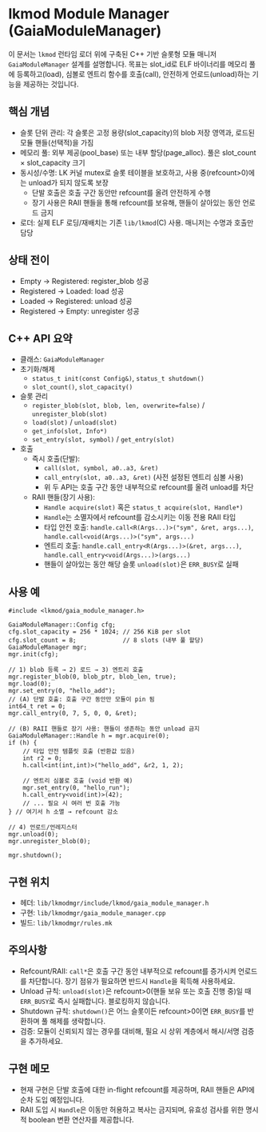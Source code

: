 # lkmod Module Manager (GaiaModuleManager)

이 문서는 `lkmod` 런타임 로더 위에 구축된 C++ 기반 슬롯형 모듈 매니저 `GaiaModuleManager` 설계를 설명합니다. 목표는 slot_id로 ELF 바이너리를 메모리 풀에 등록하고(load), 심볼로 엔트리 함수를 호출(call), 안전하게 언로드(unload)하는 기능을 제공하는 것입니다.

## 핵심 개념
- 슬롯 단위 관리: 각 슬롯은 고정 용량(slot_capacity)의 blob 저장 영역과, 로드된 모듈 핸들(선택적)을 가짐
- 메모리 풀: 외부 제공(pool_base) 또는 내부 할당(page_alloc). 풀은 slot_count × slot_capacity 크기
- 동시성/수명: LK 커널 mutex로 슬롯 테이블을 보호하고, 사용 중(refcount>0)에는 unload가 되지 않도록 보장
  - 단발 호출은 호출 구간 동안만 refcount를 올려 안전하게 수행
  - 장기 사용은 RAII 핸들을 통해 refcount를 보유해, 핸들이 살아있는 동안 언로드 금지
- 로더: 실제 ELF 로딩/재배치는 기존 `lib/lkmod`(C) 사용. 매니저는 수명과 호출만 담당

## 상태 전이
- Empty → Registered: register_blob 성공
- Registered → Loaded: load 성공
- Loaded → Registered: unload 성공
- Registered → Empty: unregister 성공

## C++ API 요약
- 클래스: `GaiaModuleManager`
- 초기화/해제
  - `status_t init(const Config&)`, `status_t shutdown()`
  - `slot_count()`, `slot_capacity()`
- 슬롯 관리
  - `register_blob(slot, blob, len, overwrite=false)` / `unregister_blob(slot)`
  - `load(slot)` / `unload(slot)`
  - `get_info(slot, Info*)`
  - `set_entry(slot, symbol)` / `get_entry(slot)`
- 호출
  - 즉시 호출(단발):
    - `call(slot, symbol, a0..a3, &ret)`
    - `call_entry(slot, a0..a3, &ret)` (사전 설정된 엔트리 심볼 사용)
    - 위 두 API는 호출 구간 동안 내부적으로 refcount를 올려 unload를 차단
  - RAII 핸들(장기 사용):
    - `Handle acquire(slot)` 혹은 `status_t acquire(slot, Handle*)`
    - `Handle`는 소멸자에서 refcount를 감소시키는 이동 전용 RAII 타입
    - 타입 안전 호출: `handle.call<R(Args...)>("sym", &ret, args...)`, `handle.call<void(Args...)>("sym", args...)`
    - 엔트리 호출: `handle.call_entry<R(Args...)>(&ret, args...)`, `handle.call_entry<void(Args...)>(args...)`
    - 핸들이 살아있는 동안 해당 슬롯 `unload(slot)`은 `ERR_BUSY`로 실패

## 사용 예
```
#include <lkmod/gaia_module_manager.h>

GaiaModuleManager::Config cfg;
cfg.slot_capacity = 256 * 1024; // 256 KiB per slot
cfg.slot_count = 8;             // 8 slots (내부 풀 할당)
GaiaModuleManager mgr;
mgr.init(cfg);

// 1) blob 등록 → 2) 로드 → 3) 엔트리 호출
mgr.register_blob(0, blob_ptr, blob_len, true);
mgr.load(0);
mgr.set_entry(0, "hello_add");
// (A) 단발 호출: 호출 구간 동안만 모듈이 pin 됨
int64_t ret = 0;
mgr.call_entry(0, 7, 5, 0, 0, &ret);

// (B) RAII 핸들로 장기 사용: 핸들이 생존하는 동안 unload 금지
GaiaModuleManager::Handle h = mgr.acquire(0);
if (h) {
    // 타입 안전 템플릿 호출 (반환값 있음)
    int r2 = 0;
    h.call<int(int,int)>("hello_add", &r2, 1, 2);

    // 엔트리 심볼로 호출 (void 반환 예)
    mgr.set_entry(0, "hello_run");
    h.call_entry<void(int)>(42);
    // ... 필요 시 여러 번 호출 가능
} // 여기서 h 소멸 → refcount 감소

// 4) 언로드/언레지스터
mgr.unload(0);
mgr.unregister_blob(0);

mgr.shutdown();
```

## 구현 위치
- 헤더: `lib/lkmodmgr/include/lkmod/gaia_module_manager.h`
- 구현: `lib/lkmodmgr/gaia_module_manager.cpp`
- 빌드: `lib/lkmodmgr/rules.mk`

## 주의사항
- Refcount/RAII: `call*`은 호출 구간 동안 내부적으로 refcount를 증가시켜 언로드를 차단합니다. 장기 점유가 필요하면 반드시 `Handle`을 획득해 사용하세요.
- Unload 규칙: `unload(slot)`은 refcount>0(핸들 보유 또는 호출 진행 중)일 때 `ERR_BUSY`로 즉시 실패합니다. 블로킹하지 않습니다.
- Shutdown 규칙: `shutdown()`은 어느 슬롯이든 refcount>0이면 `ERR_BUSY`를 반환하며 풀 해제를 생략합니다.
- 검증: 모듈이 신뢰되지 않는 경우를 대비해, 필요 시 상위 계층에서 해시/서명 검증을 추가하세요.

## 구현 메모
- 현재 구현은 단발 호출에 대한 in-flight refcount를 제공하며, RAII 핸들은 API에 순차 도입 예정입니다.
- RAII 도입 시 `Handle`은 이동만 허용하고 복사는 금지되며, 유효성 검사를 위한 명시적 boolean 변환 연산자를 제공합니다.
